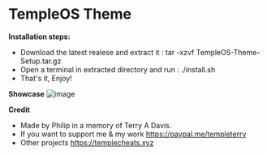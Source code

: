 # TempleOS Theme
**Installation steps:**
- Download the latest realese and extract it : tar -xzvf TempleOS-Theme-Setup.tar.gz
- Open a terminal in extracted directory and run : ./install.sh
- That's it, Enjoy!

**Showcase**
![image](https://github.com/PhilipPanda/TempleOS_Theme/assets/123938029/78b32a20-3457-48ae-9f4b-00ecff0b8692)

**Credit**
- Made by Philip in a memory of Terry A Davis.
- If you want to support me & my work https://paypal.me/templeterry
- Other projects https://templecheats.xyz
